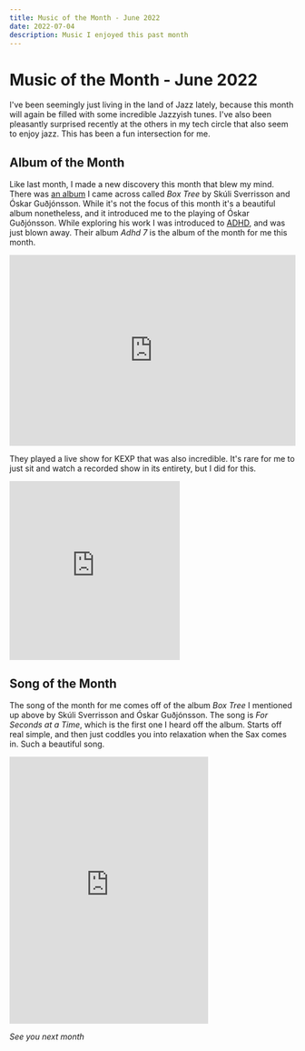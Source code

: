 ```yaml
---
title: Music of the Month - June 2022 
date: 2022-07-04
description: Music I enjoyed this past month
---
```


# Music of the Month - June 2022

I've been seemingly just living in the land of Jazz lately, because this month
will again be filled with some incredible Jazzyish tunes. I've also been
pleasantly surprised recently at the others in my tech circle that also seem to
enjoy jazz. This has been a fun intersection for me.

## Album of the Month

Like last month, I made a new discovery this month that blew my mind. There was
[an album](https://skulisverrisson.bandcamp.com/album/the-box-tree) I came
across called _Box Tree_ by Skúli Sverrisson and Óskar Guðjónsson. While it's
not the focus of this month it's a beautiful album nonetheless, and it
introduced me to the playing of Óskar Guðjónsson. While exploring his work I was
introduced to [ADHD](https://adhdiceland.com/), and was just blown away. Their
album _Adhd 7_ is the album of the month for me this month.

<div style="max-width:100%;"><div style="position:relative;padding-bottom:calc(56.25% + 52px);height: 0;"><iframe style="position:absolute;top:0;left:0;" width="100%" height="100%" src="https://odesli.co/embed/?url=https%3A%2F%2Falbum.link%2Fi%2F1454201228&theme=dark" frameborder="0" allowfullscreen sandbox="allow-same-origin allow-scripts allow-presentation allow-popups allow-popups-to-escape-sandbox" allow="clipboard-read; clipboard-write"></iframe></div></div>

They played a live show for KEXP that was also incredible. It's rare for me to
just sit and watch a recorded show in its entirety, but I did for this. 

<iframe max-width="560" height="315" src="https://www.youtube-nocookie.com/embed/K5VItQCiTHo" title="YouTube video player" frameborder="0" allow="accelerometer; autoplay; clipboard-write; encrypted-media; gyroscope; picture-in-picture" allowfullscreen></iframe>

## Song of the Month

The song of the month for me comes off of the album _Box Tree_ I mentioned up
above by Skúli Sverrisson and Óskar Guðjónsson. The song is _For Seconds at a
Time_, which is the first one I heard off the album. Starts off real simple, and
then just coddles you into relaxation when the Sax comes in. Such a beautiful
song.

<iframe style="border: 0; width: 350px; height: 470px;" src="https://bandcamp.com/EmbeddedPlayer/album=2258369861/size=large/bgcol=333333/linkcol=ffffff/tracklist=false/track=2778140934/transparent=true/" seamless><a href="https://skulisverrisson.bandcamp.com/album/the-box-tree">The Box Tree by Skúli Sverrisson, Óskar Guðjónsson</a></iframe>

_See you next month_
